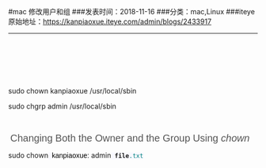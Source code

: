 #mac 修改用户和组
###发表时间：2018-11-16
###分类：mac,Linux
###iteye原始地址：<a href="https://kanpiaoxue.iteye.com/admin/blogs/2433917" target="_blank">https://kanpiaoxue.iteye.com/admin/blogs/2433917</a>

---

<div class="iteye-blog-content-contain" style="font-size: 14px;"> 
 <p>&nbsp;</p> 
 <p>&nbsp;</p> 
 <p>&nbsp;</p> 
 <p>sudo chown kanpiaoxue /usr/local/sbin</p> 
 <p>sudo chgrp admin /usr/local/sbin</p> 
 <p>&nbsp;</p> 
 <p>&nbsp;<span style="color: #555555; font-family: 'francois one', sans-serif; font-size: 20px;">Changing Both the Owner and the Group Using&nbsp;</span><em style="color: #555555; font-family: 'francois one', sans-serif; font-size: 20px;">chown</em></p> 
 <p>sudo chown<span class="crayon-h" style="font-family: monospace; font-size: 12px; background-color: #f8f8ff; color: #006fe0 !important;">&nbsp;</span><span class="crayon-e" style="font-family: monospace; font-size: 12px; background-color: #f8f8ff; color: teal !important;"><span style="color: #000000; font-family: Helvetica, Tahoma, Arial, sans-serif; font-size: 14px; background-color: #ffffff;">kanpiaoxue:</span></span>&nbsp;admin<span class="crayon-e" style="font-family: monospace; font-size: 12px; background-color: #f8f8ff; color: teal !important;">&nbsp;</span><span class="crayon-r" style="font-family: monospace; font-size: 12px; background-color: #f8f8ff; font-weight: bold !important;">file</span><span class="crayon-e" style="font-family: monospace; font-size: 12px; background-color: #f8f8ff; color: teal !important;">.txt</span></p> 
</div>